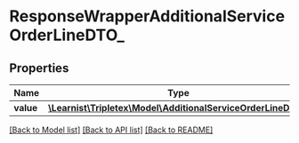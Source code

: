 # ResponseWrapperAdditionalServiceOrderLineDTO_

## Properties
Name | Type | Description | Notes
------------ | ------------- | ------------- | -------------
**value** | [**\Learnist\Tripletex\Model\AdditionalServiceOrderLineDTO[]**](AdditionalServiceOrderLineDTO.md) |  | [optional] 

[[Back to Model list]](../../README.md#documentation-for-models) [[Back to API list]](../../README.md#documentation-for-api-endpoints) [[Back to README]](../../README.md)

